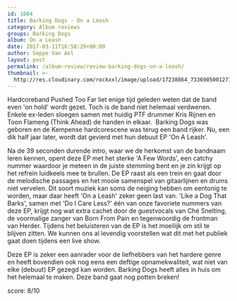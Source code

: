 ```yaml
---
id: 1804
title: Barking Dogs - On a Leash
category: Album reviews
groups: Barking Dogs
album: On a Leash
date: 2017-03-11T16:58:29+00:00
author: Seppe Van Ael
layout: post
permalink: /album-review/review-barking-dogs-on-a-leash/
thumbnail: >-
  http://res.cloudinary.com/rockxxl/image/upload/17238864_733690500127158_260852272_n.jpg
---
```

Hardcoreband Pushed Too Far liet enige tijd geleden weten dat de band even 'on hold' wordt gezet. Toch is de band niet helemaal verdwenen. Enkele ex-leden sloegen samen met huidig PTF drummer Kris Rijnen en Toon Flameng (Think Ahead) de handen in elkaar.  Barking Dogs was geboren en de Kempense hardcorescene was terug een band rijker. Nu, een dik half jaar later, wordt dat gevierd met hun debuut EP 'On A Leash'.

Na de 39 seconden durende intro, waar we de herkomst van de bandnaam leren kennen, opent deze EP met het sterke 'A Few Words', een catchy nummer waardoor je meteen in de juiste stemming bent en je zin krijgt op het refrein luidkeels mee te brullen. De EP raast als een trein en gaat door de melodische passages en het mooie samenspel van gitaarlijnen en drums niet vervelen. Dit soort muziek kan soms de neiging hebben om eentonig te worden, maar daar heeft 'On a Leash' zeker geen last van. 'Like a Dog That Barks', samen met 'Do I Care Less?' één van onze favoriete nummers van deze EP, krijgt nog wat extra cachet door de guestvocals van Ché Snelting, de voormalige zanger van Born From Pain en tegenwoordig de frontman van Herder. Tijdens het beluisteren van de EP is het moeilijk om stil te blijven zitten. We kunnen ons al levendig voorstellen wat dit met het publiek gaat doen tijdens een live show.

Deze EP is zeker een aanrader voor de liefhebbers van het hardere genre en heeft bovendien ook nog eens een deftige opnamekwaliteit, wat niet van elke (debuut) EP gezegd kan worden. Barking Dogs heeft alles in huis om het helemaal te maken. Deze band gaat nog potten breken!

score: 8/10
